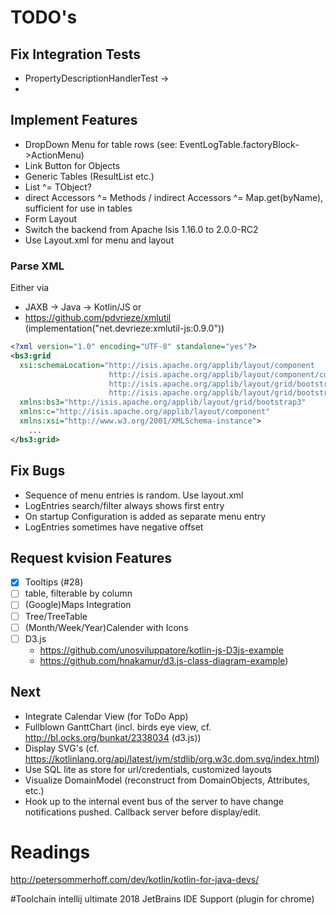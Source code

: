 # TODO's
## Fix Integration Tests
* PropertyDescriptionHandlerTest ->
* 
## Implement Features
* DropDown Menu for table rows (see: EventLogTable.factoryBlock->ActionMenu)
* Link Button for Objects
* Generic Tables (ResultList etc.)
* List<Member> ^= TObject?
* direct Accessors ^= Methods  / indirect Accessors ^= Map.get(byName), sufficient for use in tables 
* Form Layout
* Switch the backend from Apache Isis 1.16.0 to 2.0.0-RC2
* Use Layout.xml for menu and layout

### Parse XML
Either via 
* JAXB -> Java -> Kotlin/JS or
* https://github.com/pdvrieze/xmlutil (implementation("net.devrieze:xmlutil-js:0.9.0"))
```xml
<?xml version="1.0" encoding="UTF-8" standalone="yes"?>
<bs3:grid
  xsi:schemaLocation="http://isis.apache.org/applib/layout/component
                      http://isis.apache.org/applib/layout/component/component.xsd
                      http://isis.apache.org/applib/layout/grid/bootstrap3
                      http://isis.apache.org/applib/layout/grid/bootstrap3/bootstrap3.xsd"
  xmlns:bs3="http://isis.apache.org/applib/layout/grid/bootstrap3"
  xmlns:c="http://isis.apache.org/applib/layout/component"
  xmlns:xsi="http://www.w3.org/2001/XMLSchema-instance">
    ...
</bs3:grid>
```


## Fix Bugs   
* Sequence of menu entries is random. Use layout.xml
* LogEntries search/filter always shows first entry 
* On startup Configuration is added as separate menu entry
* LogEntries sometimes have negative offset

## Request kvision Features
-[x] Tooltips (#28)
-[ ] table, filterable by column
-[ ] (Google)Maps Integration
-[ ] Tree/TreeTable
-[ ] (Month/Week/Year)Calender with Icons
-[ ] D3.js 
    * https://github.com/unosviluppatore/kotlin-js-D3js-example
    * https://github.com/hnakamur/d3.js-class-diagram-example)

## Next 
* Integrate Calendar View (for ToDo App)
* Fullblown GanttChart (incl. birds eye view, cf. http://bl.ocks.org/bunkat/2338034 (d3.js))
* Display SVG's (cf. https://kotlinlang.org/api/latest/jvm/stdlib/org.w3c.dom.svg/index.html)
* Use SQL lite as store for url/credentials, customized layouts
* Visualize DomainModel (reconstruct from DomainObjects, Attributes, etc.)
* Hook up to the internal event bus of the server to have change notifications pushed. 
Callback server before display/edit. 

# Readings
http://petersommerhoff.com/dev/kotlin/kotlin-for-java-devs/

#Toolchain
intellij ultimate 2018
JetBrains IDE Support (plugin for chrome)
